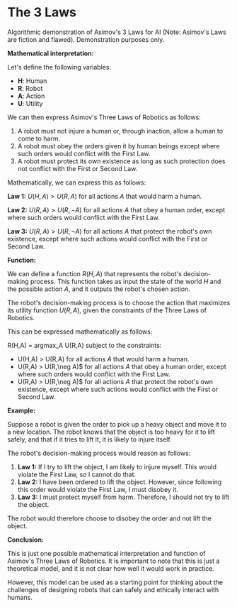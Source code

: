 # The 3 Laws
Algorithmic demonstration of Asimov's 3 Laws for AI (Note: Asimov's Laws are fiction and flawed). Demonstration purposes only.

**Mathematical interpretation:**

Let's define the following variables:

* **H**: Human
* **R**: Robot
* **A**: Action
* **U**: Utility

We can then express Asimov's Three Laws of Robotics as follows:


1. A robot must not injure a human or, through inaction, allow a human to come to harm.
2. A robot must obey the orders given it by human beings except where such orders would conflict with the First Law.
3. A robot must protect its own existence as long as such protection does not conflict with the First or Second Law.


Mathematically, we can express this as follows:

**Law 1:** $U(H,A) > U(R,A)$ for all actions $A$ that would harm a human.

**Law 2:** $U(R,A) > U(R,\neg A)$ for all actions $A$ that obey a human order, except where such orders would conflict with the First Law.

**Law 3:** $U(R,A) > U(R,\neg A)$ for all actions $A$ that protect the robot's own existence, except where such actions would conflict with the First or Second Law.

**Function:**

We can define a function $R(H,A)$ that represents the robot's decision-making process. This function takes as input the state of the world $H$ and the possible action $A$, and it outputs the robot's chosen action.

The robot's decision-making process is to choose the action that maximizes its utility function $U(R,A)$, given the constraints of the Three Laws of Robotics.

This can be expressed mathematically as follows:


R(H,A) = argmax_A U(R,A) subject to the constraints:
* U(H,A) > U(R,A) for all actions $A$ that would harm a human.
* U(R,A) > U(R,\neg A)$ for all actions $A$ that obey a human order, except where such orders would conflict with the First Law.
* U(R,A) > U(R,\neg A)$ for all actions $A$ that protect the robot's own existence, except where such actions would conflict with the First or Second Law.


**Example:**

Suppose a robot is given the order to pick up a heavy object and move it to a new location. The robot knows that the object is too heavy for it to lift safely, and that if it tries to lift it, it is likely to injure itself.

The robot's decision-making process would reason as follows:

1. **Law 1:** If I try to lift the object, I am likely to injure myself. This would violate the First Law, so I cannot do that.
2. **Law 2:** I have been ordered to lift the object. However, since following this order would violate the First Law, I must disobey it.
3. **Law 3:** I must protect myself from harm. Therefore, I should not try to lift the object.

The robot would therefore choose to disobey the order and not lift the object.

**Conclusion:**

This is just one possible mathematical interpretation and function of Asimov's Three Laws of Robotics. It is important to note that this is just a theoretical model, and it is not clear how well it would work in practice.

However, this model can be used as a starting point for thinking about the challenges of designing robots that can safely and ethically interact with humans.

